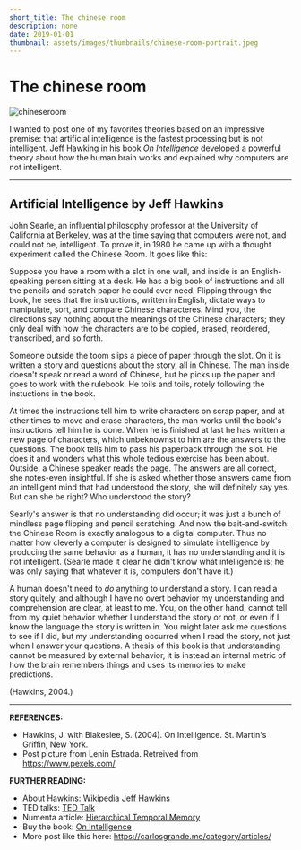 ```yaml
---
short_title: The chinese room
description: none
date: 2019-01-01
thumbnail: assets/images/thumbnails/chinese-room-portrait.jpeg
---
```


# The chinese room

![chineseroom](https://carlosgrande.me/wp-content/uploads/2020/02/ChineseRoom_Square.jpg)

I wanted to post one of my favorites theories based on an impressive premise: that artificial intelligence is the fastest processing but is not intelligent. Jeff Hawking in his book *On Intelligence* developed a powerful theory about how the human brain works and explained why computers are not intelligent.

---

## Artificial Intelligence by Jeff Hawkins

John Searle, an influential philosophy professor at the University of California at Berkeley, was at the time saying that computers were not, and could not be, intelligent. To prove it, in 1980 he came up with a thought experiment called the Chinese Room. It goes like this:

Suppose you have a room with a slot in one wall, and inside is an English-speaking person sitting at a desk. He has a big book of instructions and all the pencils and scratch paper he could ever need. Flipping through the book, he sees that the instructions, written in English, dictate ways to manipulate, sort, and compare Chinese characteres. Mind you, the directions say nothing about the meanings of the Chinese characters; they only deal with how the characters are to be copied, erased, reordered, transcribed, and so forth.

Someone outside the toom slips a piece of paper through the slot. On it is written a story and questions about the story, all in Chinese. The man inside doesn't speak or read a word of Chinese, but he picks up the paper and goes to work with the rulebook. He toils and toils, rotely following the instuctions in the book.

At times the instructions tell him to write characters on scrap paper, and at other times to move and erase characters, the man works until the book's instructions tell him he is done. When he is finished at last he has written a new page of characters, which unbeknownst to him are the answers to the questions. The book tells him to pass his paperback through the slot. He does it and wonders what this whole tedious exercise has been about. Outside, a Chinese speaker reads the page. The answers are all correct, she notes-even insightful. If she is asked whether those answers came from an intelligent mind that had understood the story, she will definitely say yes. But can she be right? Who understood the story?

Searly's answer is that no understanding did occur; it was just a bunch of mindless page flipping and pencil scratching. And now the bait-and-switch: the Chinese Room is exactly analogous to a digital computer. Thus no matter how cleverly a computer is designed to simulate intelligence by producing the same behavior as a human, it has no understanding and it is not intelligent. (Searle made it clear he didn't know what intelligence is; he was only saying that whatever it is, computers don't have it.)

A human doesn't need to *do* anything to understand a story. I can read a story quitely, and although I have no overt behavior my understanding and comprehension are clear, at least to me. You, on the other hand, cannot tell from my quiet behavior whether I understand the story or not, or even if I know the language the story is written in. You might later ask me questions to see if I did, but my understanding occurred when I read the story, not just when I answer your questions. A thesis of this book is that understanding cannot be measured by external behavior, it is instead an internal metric of how the brain remembers things and uses its memories to make predictions.

(Hawkins, 2004.)

---

**REFERENCES:**

- Hawkins, J. with Blakeslee, S. (2004). On Intelligence. St. Martin's Griffin, New York.
- Post picture from Lenin Estrada. Retreived from https://www.pexels.com/

**FURTHER READING:**
- About Hawkins: [Wikipedia Jeff Hawkins](https://es.wikipedia.org/wiki/Jeff_Hawkins "Wikipedia Jeff Hawkins")
- TED talks: [TED Talk](https://www.ted.com/talks/jeff_hawkins_how_brain_science_will_change_computing "TED Talk")
- Numenta article: [Hierarchical Temporal Memory](https://web.archive.org/web/20110626223548/http://www.numenta.com/htm-overview/education/Numenta_HTM_Concepts.pdf "Hierarchical Temporal Memory")
- Buy the book: [On Intelligence](https://www.amazon.es/Intelligence-Understanding-Creation-Intelligent-Machines/dp/0805078533 "On Intelligence")
- More post like this here: https://carlosgrande.me/category/articles/